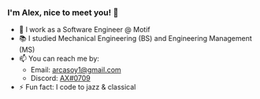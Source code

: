 ### I'm Alex, nice to meet you! 👋

- 💼 I work as a Software Engineer @ Motif
- 📚 I studied Mechanical Engineering (BS) and Engineering Management (MS)
- 📫 You can reach me by:
  - Email: arcasoy1@gmail.com
  - Discord: [AX#0709](https://discord.com/users/166055639322329088)
- ⚡ Fun fact: I code to jazz & classical

<!--
**arcasoy/arcasoy** is a ✨ _special_ ✨ repository because its `README.md` (this file) appears on your GitHub profile.

Here are some ideas to get you started:

- 🔭 I’m currently working on ...
- 🌱 I’m currently learning ...
- 👯 I’m looking to collaborate on ...
- 🤔 I’m looking for help with ...
- 💬 Ask me about ...
- 📫 How to reach me: ...
- 😄 Pronouns: ...
- ⚡ Fun fact: ...
- 🔍 I'm looking for/to: ...
- 🐾 I graduated from Northeastern University in December of 2021
-->
